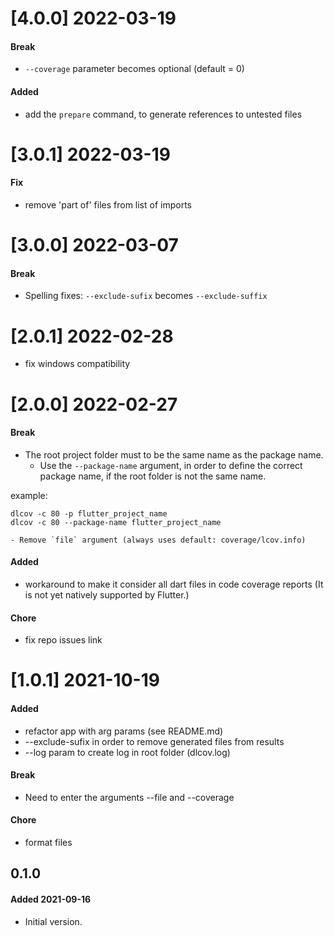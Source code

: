 # [4.0.0] 2022-03-19
#### Break
- `--coverage` parameter becomes optional (default = 0)

#### Added
- add the `prepare` command, to generate references to untested files

# [3.0.1] 2022-03-19
#### Fix
- remove 'part of' files from list of imports

# [3.0.0] 2022-03-07
#### Break
- Spelling fixes: `--exclude-sufix` becomes `--exclude-suffix`

# [2.0.1] 2022-02-28
- fix windows compatibility

# [2.0.0] 2022-02-27

#### Break
- The root project folder must to be the same name as the package name.
    - Use the `--package-name` argument, in order to define the correct package name, if the root folder is not the same name.

example:
```shell
dlcov -c 80 -p flutter_project_name
dlcov -c 80 --package-name flutter_project_name

- Remove `file` argument (always uses default: coverage/lcov.info)
```
#### Added
- workaround to make it consider all dart files in code coverage reports (It is not yet natively supported by Flutter.)
#### Chore
- fix repo issues link

# [1.0.1] 2021-10-19
#### Added
- refactor app with arg params (see README.md)
- --exclude-sufix in order to remove generated files from results
- --log param to create log in root folder (dlcov.log)
#### Break
- Need to enter the arguments --file and --coverage
#### Chore
- format files


## 0.1.0
#### Added 2021-09-16
- Initial version.
